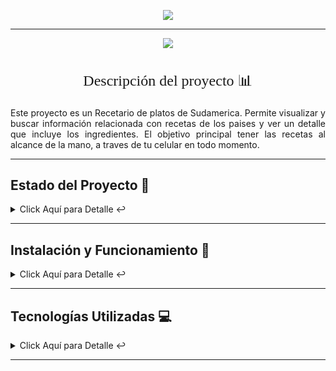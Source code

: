 <p align="center">
<img src="https://github.com/RodrigoLeivaDiaz/Frutapedia/assets/107962231/ac996c5f-bbee-447c-b2b5-ec7e68cb46e2" #vitrinedev/>
</p>

<hr>

<p align="center">
   <img src="http://img.shields.io/static/v1?label=STATUS&message=EN%20DESARROLLO&color=RED&style=for-the-badge" #vitrinedev/>
</p>

<div align="center">
  <h2 style="font-family: 'Georgia', serif; font-size: 24px; font-weight: normal;">Descripción del proyecto 📊</h2>
</div>
<p align="justify">Este proyecto es un Recetario de platos de Sudamerica. Permite visualizar y buscar información relacionada con recetas de los paises y ver un detalle que incluye los ingredientes. El objetivo principal tener las recetas al alcance de la mano, a traves de tu celular en todo momento.  </p>

<hr>

## Estado del Proyecto 🚧 


<details>
    <summary>Click Aquí para Detalle ↩️</summary>
    <br>
   <p align="justify">El proyecto se encuentra actualmente en desarrollo. Se han implementado las funcionalidades básicas para visualizar las recetas. A futuro, se planea agregar mejoras esteticas y funcionabilidades nuevas. 🔨 </p>
   </details>
   <hr>
   
   ## Instalación y Funcionamiento 💾


<details>
    <summary>Click Aquí para Detalle ↩️</summary>
    <br>
  <p align="justify">
   1. Clona el repositorio en tu máquina local.<br>
   2. Abre el proyecto en tu entorno de desarrollo preferido.<br>
   3. Asegúrate de tener instaladas las tecnologías enumeradas en el apartado de tecnologías.<br>
   4. Ejecuta el proyecto y accede a través de tu navegador web.<br>
   5. Sigue las instrucciones en pantalla para empezar a utilizar el sistema.<br>
</p>
</details>
   
   <hr>
   
   ## Tecnologías Utilizadas  💻 


<details>
    <summary>Click Aquí para Detalle ↩️</summary>
    <br>
   <p>Tecnologías Utilizadas:</p>
<ul>
<li>Kotlin: <a href="https://kotlinlang.org/docs/getting-started.html">Enlace a la documentación oficial</a></li>
</ul>

   </details>
   <hr>
